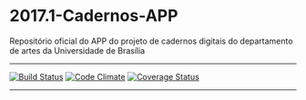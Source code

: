# 2017.1-Cadernos-APP

Repositório oficial do APP do projeto de cadernos digitais do departamento de artes da Universidade de Brasília

***
[![Build Status](https://travis-ci.org/fga-gpp-mds/2017.1-Cadernos-APP.svg?branch=master)](https://travis-ci.org/fga-gpp-mds/2017.1-Cadernos-APP)
[![Code Climate](https://codeclimate.com/github/fga-gpp-mds/2017.1-Cadernos-APP/badges/gpa.svg)](https://codeclimate.com/github/fga-gpp-mds/2017.1-Cadernos-APP)
[![Coverage Status](https://coveralls.io/repos/github/fga-gpp-mds/2017.1-Cadernos-APP/badge.svg?branch=master)](https://coveralls.io/github/fga-gpp-mds/2017.1-Cadernos-APP?branch=master)
***
